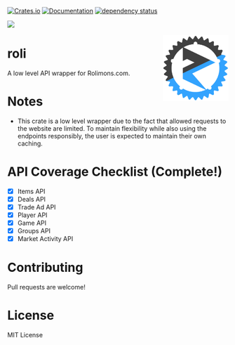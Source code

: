 [![Crates.io](https://img.shields.io/crates/v/roli.svg)](https://crates.io/crates/roli)
[![Documentation](https://docs.rs/roli/badge.svg)](https://docs.rs/roli/)
[![dependency status](https://deps.rs/repo/github/chloe-woahie/roli/status.svg)](https://deps.rs/repo/github/chloe-woahie/roli)

[![](https://dcbadge.vercel.app/api/server/QmBEgPaFSD)](https://discord.gg/QmBEgPaFSD)

<img align="right" src="images/icon2.png" height="150px" alt="roli logo">

# roli

A low level API wrapper for Rolimons.com.

# Notes

* This crate is a low level wrapper due to the fact that allowed requests to the website are limited. To maintain flexibility while also using the endpoints responsibly, the user is expected to maintain their own caching.

# API Coverage Checklist (Complete!)
- [x] Items API
- [x] Deals API
- [x] Trade Ad API
- [x] Player API
- [x] Game API
- [x] Groups API
- [x] Market Activity API

# Contributing
Pull requests are welcome!

# License
MIT License
